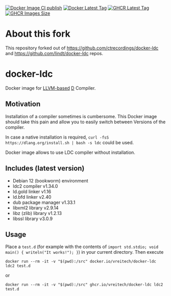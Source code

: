[![Docker Image CI publish](https://github.com/vreitech/docker-ldc/actions/workflows/docker-image.yml/badge.svg)](https://hub.docker.com/r/vreitech/docker-ldc/)
[![Docker Latest Tag](https://img.shields.io/github/tag/vreitech/docker-ldc.svg)](https://hub.docker.com/r/vreitech/docker-ldc/)
[![GHCR Latest Tag](https://ghcr-badge.egpl.dev/vreitech/docker-ldc/latest_tag)](https://github.com/vreitech/docker-ldc/pkgs/container/docker-ldc)
[![GHCR Images Size](https://ghcr-badge.egpl.dev/vreitech/docker-ldc/size)](https://github.com/vreitech/docker-ldc/pkgs/container/docker-ldc)

# About this fork

This repository forked out of https://github.com/ctrecordings/docker-ldc and https://github.com/lindt/docker-ldc repos.

# docker-ldc

Docker image for [LLVM-based](https://github.com/ldc-developers/ldc) [D](https://dlang.org/) Compiler.

## Motivation

Installation of a compiler sometimes is cumbersome. This Docker image should take this pain and allow you to easily switch between Versions of the compiler.

In case a native installation is required, `curl -fsS https://dlang.org/install.sh | bash -s ldc` could be used.

Docker image allows to use LDC compiler without installation.

## Includes (latest version)

- Debian 12 (bookworm) environment
- ldc2 compiler v1.34.0
- ld.gold linker v1.16
- ld.bfd linker v2.40
- dub package manager v1.33.1
- libxml2 library v2.9.14
- libz (zlib) library v1.2.13
- libssl library v3.0.9

## Usage

Place a `test.d` (for example with the contents of `import std.stdio; void main() { writeln("It works!"); }`) in your current directory.
Then execute
```
docker run --rm -it -v "$(pwd):/src" docker.io/vreitech/docker-ldc ldc2 test.d
```
or
```
docker run --rm -it -v "$(pwd):/src" ghcr.io/vreitech/docker-ldc ldc2 test.d
```
